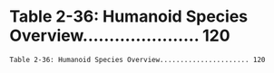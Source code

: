 # Table 2-36: Humanoid Species Overview...................... 120

```
Table 2-36: Humanoid Species Overview...................... 120

```

